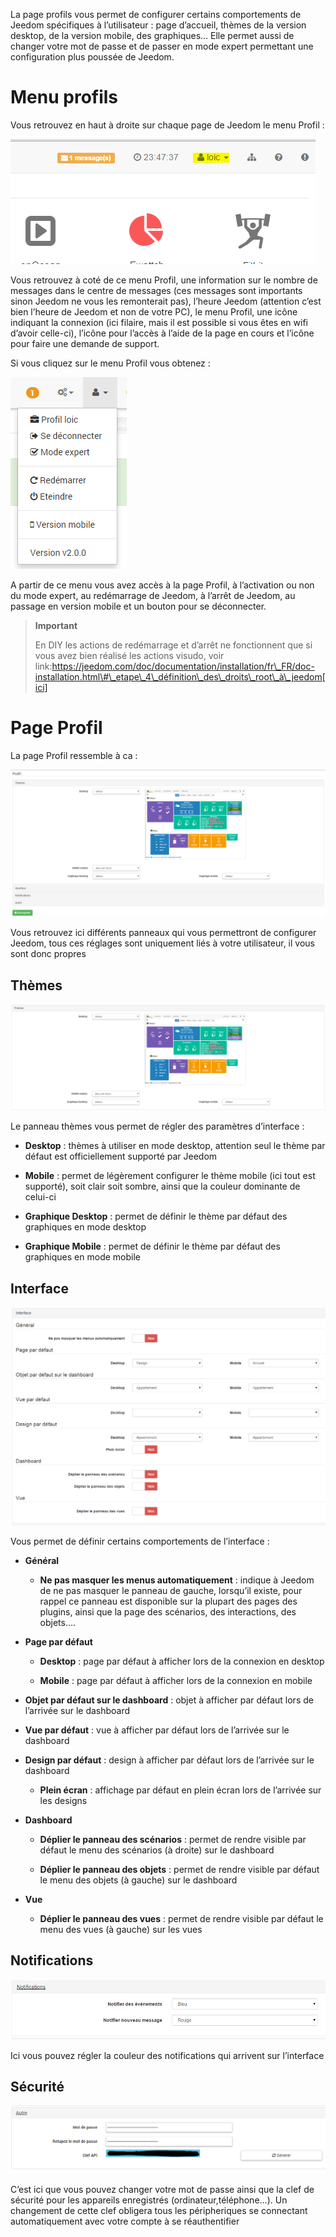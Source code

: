 La page profils vous permet de configurer certains comportements de Jeedom spécifiques à l’utilisateur : page d’accueil, thèmes de la version desktop, de la version mobile, des graphiques… Elle permet aussi de changer votre mot de passe et de passer en mode expert permettant une configuration plus poussée de Jeedom.

Menu profils
============

Vous retrouvez en haut à droite sur chaque page de Jeedom le menu Profil :

![](../images/profils1.png)

Vous retrouvez à coté de ce menu Profil, une information sur le nombre de messages dans le centre de messages (ces messages sont importants sinon Jeedom ne vous les remonterait pas), l’heure Jeedom (attention c’est bien l’heure de Jeedom et non de votre PC), le menu Profil, une icône indiquant la connexion (ici filaire, mais il est possible si vous êtes en wifi d’avoir celle-ci), l’icône pour l’accès à l’aide de la page en cours et l’icône pour faire une demande de support.

Si vous cliquez sur le menu Profil vous obtenez :

![](../images/profils2.png)

A partir de ce menu vous avez accès à la page Profil, à l’activation ou non du mode expert, au redémarrage de Jeedom, à l’arrêt de Jeedom, au passage en version mobile et un bouton pour se déconnecter.

> **Important**
>
> En DIY les actions de redémarrage et d’arrêt ne fonctionnent que si vous avez bien réalisé les actions visudo, voir link:https://jeedom.com/doc/documentation/installation/fr\_FR/doc-installation.html\#\_etape\_4\_définition\_des\_droits\_root\_à\_jeedom[ici]

Page Profil
===========

La page Profil ressemble à ca :

![](../images/profils3.png)

Vous retrouvez ici différents panneaux qui vous permettront de configurer Jeedom, tous ces réglages sont uniquement liés à votre utilisateur, il vous sont donc propres

Thèmes
------

![](../images/profils4.png)

Le panneau thèmes vous permet de régler des paramètres d’interface :

-   **Desktop** : thèmes à utiliser en mode desktop, attention seul le thème par défaut est officiellement supporté par Jeedom

-   **Mobile** : permet de légèrement configurer le thème mobile (ici tout est supporté), soit clair soit sombre, ainsi que la couleur dominante de celui-ci

-   **Graphique Desktop** : permet de définir le thème par défaut des graphiques en mode desktop

-   **Graphique Mobile** : permet de définir le thème par défaut des graphiques en mode mobile

Interface
---------

![](../images/profils5.png)

Vous permet de définir certains comportements de l’interface :

-   **Général**

    -   **Ne pas masquer les menus automatiquement** : indique à Jeedom de ne pas masquer le panneau de gauche, lorsqu’il existe, pour rappel ce panneau est disponible sur la plupart des pages des plugins, ainsi que la page des scénarios, des interactions, des objets….

-   **Page par défaut**

    -   **Desktop** : page par défaut à afficher lors de la connexion en desktop

    -   **Mobile** : page par défaut à afficher lors de la connexion en mobile

-   **Objet par défaut sur le dashboard** : objet à afficher par défaut lors de l’arrivée sur le dashboard

-   **Vue par défaut** : vue à afficher par défaut lors de l’arrivée sur le dashboard

-   **Design par défaut** : design à afficher par défaut lors de l’arrivée sur le dashboard

    -   **Plein écran** : affichage par défaut en plein écran lors de l’arrivée sur les designs

-   **Dashboard**

    -   **Déplier le panneau des scénarios** : permet de rendre visible par défaut le menu des scénarios (à droite) sur le dashboard

    -   **Déplier le panneau des objets** : permet de rendre visible par défaut le menu des objets (à gauche) sur le dashboard

-   **Vue**

    -   **Déplier le panneau des vues** : permet de rendre visible par défaut le menu des vues (à gauche) sur les vues

Notifications
-------------

![](../images/profils6.png)

Ici vous pouvez régler la couleur des notifications qui arrivent sur l’interface

Sécurité
--------

![](../images/profils7.png)

C’est ici que vous pouvez changer votre mot de passe ainsi que la clef de sécurité pour les appareils enregistrés (ordinateur,téléphone…). Un changement de cette clef obligera tous les péripheriques se connectant automatiquement avec votre compte à se réauthentifier


